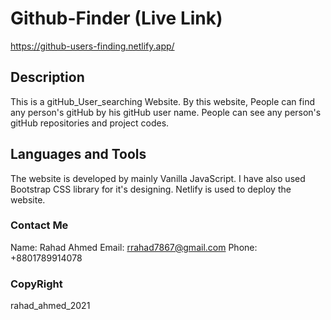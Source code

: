 # Github-Finder (Live Link)
https://github-users-finding.netlify.app/

## Description
This is a gitHub_User_searching Website. By this website, People can find any person's gitHub by his gitHub user name.
People can see any person's gitHub repositories and project codes.

## Languages and Tools
The website is developed by mainly Vanilla JavaScript. I have also used Bootstrap CSS library for it's designing.
Netlify is used to deploy the website.

### Contact Me
Name: Rahad Ahmed
Email: rrahad7867@gmail.com
Phone: +8801789914078

### CopyRight
rahad_ahmed_2021
